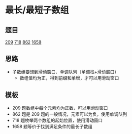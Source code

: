 # 最长/最短子数组

## 题目

[209](../../solution/209.md)
[718](../../solution/718.md)
[862](../../solution/862.md)
[1658](../../solution/1658.md)

## 思路

- 子数组要想到滑动窗口、单调队列（单调栈+滑动窗口）
  - 数组值均为正，得到前缀和单增，才可以用滑动窗口

## 模板

- 209 题数组中每个元素均为正数，可以用滑动窗口
- 862 题是 209 题的一般情况，元素可以为负，使用单调队列
- 718 题枚举两个数组的起始位置，使用滑动窗口
- 1658 题等价于找到满足条件的最长子数组